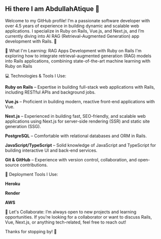 ## Hi there I am AbdullahAtique 👋

Welcome to my GitHub profile!
I’m a passionate software developer with over 4.5 years of experience in building dynamic and scalable web applications. I specialize in Ruby on Rails, Vue.js, and Next.js, and I’m currently diving into AI RAG (Retrieval-Augmented Generation) app development with Rails. 🚀

🌱 What I'm Learning:
RAG Apps Development with Ruby on Rails
I'm exploring how to integrate retrieval-augmented generation (RAG) models into Rails applications, combining state-of-the-art machine learning with Ruby on Rails

💻 Technologies & Tools I Use:


**Ruby on Rails** – Expertise in building full-stack web applications with Rails, including RESTful APIs and background jobs.

**Vue.js** – Proficient in building modern, reactive front-end applications with Vue.

**Next.js** – Experienced in building fast, SEO-friendly, and scalable web applications using Next.js for server-side rendering (SSR) and static site generation (SSG).

**PostgreSQL** – Comfortable with relational databases and ORM in Rails.

**JavaScript/TypeScript** – Solid knowledge of JavaScript and TypeScript for building interactive UI and back-end services.

**Git & GitHub** – Experience with version control, collaboration, and open-source contributions.


🚀 Deployment Tools I Use:

**Heroku**

**Render**

**AWS**


💬 Let's Collaborate:
I’m always open to new projects and learning opportunities. If you’re looking for a collaborator or want to discuss Rails, Vue, Next.js, or anything tech-related, feel free to reach out!

Thanks for stopping by! 🌟

